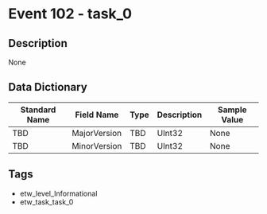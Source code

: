 # Event 102 - task_0

## Description
None

## Data Dictionary
|Standard Name|Field Name|Type|Description|Sample Value|
|---|---|---|---|---|
|TBD|MajorVersion|TBD|UInt32|None|None|
|TBD|MinorVersion|TBD|UInt32|None|None|

## Tags
* etw_level_Informational
* etw_task_task_0